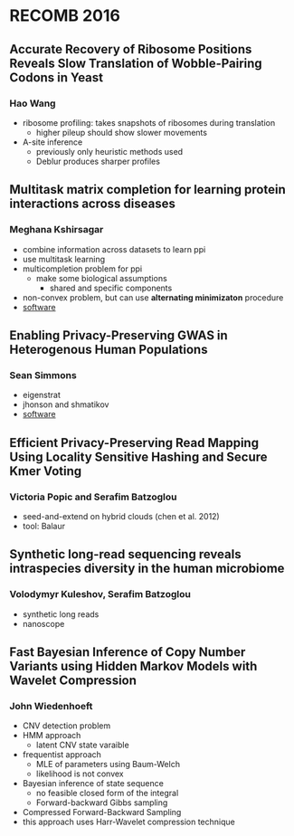 # RECOMB 2016 #

## Accurate Recovery of Ribosome Positions Reveals Slow Translation of Wobble-Pairing Codons in Yeast ##
### Hao Wang ###

- ribosome profiling: takes snapshots of ribosomes during translation
    - higher pileup should show slower movements
- A-site inference
    - previously only heuristic methods used
    - Deblur produces sharper profiles

## Multitask matrix completion for learning protein interactions across diseases ##
### Meghana Kshirsagar ###

- combine information across datasets to learn ppi
- use multitask learning
- multicompletion problem for ppi
    - make some biological assumptions
        - shared and specific components
- non-convex problem, but can use __alternating minimizaton__ procedure
- [software](http://www.cs.cmu.edu/~mkshirsa/bsl_mtl)

## Enabling Privacy-Preserving GWAS in Heterogenous Human Populations ##
### Sean Simmons ###

- eigenstrat
- jhonson and shmatikov
- [software](https://github.com/seanken/PrivSTRAT)

## Efficient Privacy-Preserving Read Mapping Using Locality Sensitive Hashing and Secure Kmer Voting ##
### Victoria Popic and Serafim Batzoglou ###

- seed-and-extend on hybrid clouds (chen et al. 2012)
- tool: Balaur

## Synthetic long-read sequencing reveals intraspecies diversity in the human microbiome ##
### Volodymyr Kuleshov, Serafim Batzoglou ###

- synthetic long reads
- nanoscope

## Fast Bayesian Inference of Copy Number Variants using Hidden Markov Models with Wavelet Compression ##
### John Wiedenhoeft ###

- CNV detection problem
- HMM approach
    - latent CNV state varaible
- frequentist approach
    - MLE of parameters using Baum-Welch
    - likelihood is not convex
- Bayesian inference of state sequence
    - no feasible closed form of the integral
    - Forward-backward Gibbs sampling
- Compressed Forward-Backward Sampling
- this approach uses Harr-Wavelet compression technique
